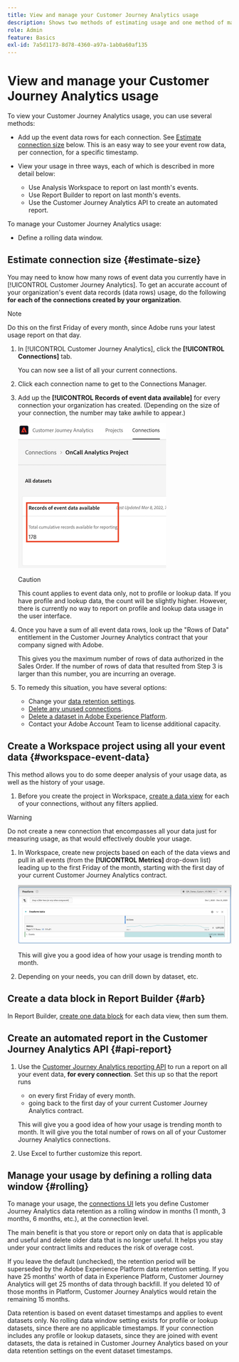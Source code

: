 ```yaml
---
title: View and manage your Customer Journey Analytics usage
description: Shows two methods of estimating usage and one method of managing it.
role: Admin
feature: Basics
exl-id: 7a5d1173-8d78-4360-a97a-1ab0a60af135
---
```

# View and manage your Customer Journey Analytics usage

To view your Customer Journey Analytics usage, you can use several methods:

* Add up the event data rows for each connection. See [Estimate connection size](#estimate-connection-size) below. This is an easy way to see your event row data, per connection, for a specific timestamp.

* View your usage in three ways, each of which is described in more detail below:
  * Use Analysis Workspace to report on last month's events.
  * Use Report Builder to report on last month's events.
  * Use the Customer Journey Analytics API to create an automated report. 

To manage your Customer Journey Analytics usage:

* Define a rolling data window.

## Estimate connection size {#estimate-size}

You may need to know how many rows of event data you currently have in [!UICONTROL Customer Journey Analytics]. To get an accurate account of your organization's event data records (data rows) usage, do the following **for each of the connections created by your organization**. 

>[!NOTE]
>
>Do this on the first Friday of every month, since Adobe runs your latest usage report on that day.  

1. In [!UICONTROL Customer Journey Analytics], click the **[!UICONTROL Connections]** tab. 

    You can now see a list of all your current connections.

1. Click each connection name to get to the Connections Manager.

1. Add up the **[!UICONTROL Records of event data available]** for every connection your organization has created. (Depending on the size of your connection, the number may take awhile to appear.)

    ![Records of event data available.](./assets/event-data.png)

    >[!CAUTION]
    >
    >   This count applies to event data only, not to profile or lookup data. If you have profile and lookup data, the count will be slightly higher. However, there is currently no way to report on profile and lookup data usage in the user interface.

1. Once you have a sum of all event data rows, look up the "Rows of Data" entitlement in the Customer Journey Analytics contract that your company signed with Adobe. 

    This gives you the maximum number of rows of data authorized in the Sales Order. If the number of rows of data that resulted from Step 3 is larger than this number, you are incurring an overage.

1. To remedy this situation, you have several options:

    * Change your [data retention settings](https://experienceleague.adobe.com/docs/analytics-platform/using/cja-connections/manage-connections.html#set-rolling-window-for-connection-data-retention).
    * [Delete any unused connections](https://experienceleague.adobe.com/docs/analytics-platform/using/cja-overview/cja-faq.html#implications-of-deleting-data-components).
    * [Delete a dataset in Adobe Experience Platform](https://experienceleague.adobe.com/docs/analytics-platform/using/cja-overview/cja-faq.html#implications-of-deleting-data-components).
    * Contact your Adobe Account Team to license additional capacity. 

## Create a Workspace project using all your event data {#workspace-event-data}

This method allows you to do some deeper analysis of your usage data, as well as the history of your usage.

1. Before you create the project in Workspace, [create a data view](/help/data-views/create-dataview.md) for each of your connections, without any filters applied.

>[!WARNING]
>
>    Do not create a new connection that encompasses all your data just for measuring usage, as that would effectively double your usage. 

1. In Workspace, create new projects based on each of the data views and pull in all events (from the **[!UICONTROL Metrics]** drop-down list) leading up to the first Friday of the month, starting with the first day of your current Customer Journey Analytics contract.

    ![Freeform table showinng Events.](./assets/events-usage.png)

    This will give you a good idea of how your usage is trending month to month.

1. Depending on your needs, you can drill down by dataset, etc. 

## Create a data block in Report Builder {#arb}

In Report Builder, [create one data block](/help/report-builder/create-a-data-block.md) for each data view, then sum them.

## Create an automated report in the Customer Journey Analytics API {#api-report}

1. Use the [Customer Journey Analytics reporting API](https://developer.adobe.com/cja-apis/docs/api/#tag/Reporting-API) to run a report on all your event data, **for every connection**. Set this up so that the report runs 

    * on every first Friday of every month.
    * going back to the first day of your current Customer Journey Analytics contract.

    This will give you a good idea of how your usage is trending month to month. It will give you the total number of rows on all of your Customer Journey Analytics connections.

1. Use Excel to further customize this report.

## Manage your usage by defining a rolling data window {#rolling}

To manage your usage, the [connections UI](/help/connections/create-connection.md) lets you define Customer Journey Analytics data retention as a rolling window in months (1 month, 3 months, 6 months, etc.), at the connection level.

The main benefit is that you store or report only on data that is applicable and useful and delete older data that is no longer useful. It helps you stay under your contract limits and reduces the risk of overage cost.

If you leave the default (unchecked), the retention period will be superseded by the Adobe Experience Platform data retention setting. If you have 25 months' worth of data in Experience Platform, Customer Journey Analytics will get 25 months of data through backfill. If you deleted 10 of those months in Platform, Customer Journey Analytics would retain the remaining 15 months. 

Data retention is based on event dataset timestamps and applies to event datasets only. No rolling data window setting exists for profile or lookup datasets, since there are no applicable timestamps. If your connection includes any profile or lookup datasets, since they are joined with event datasets, the data is retained in Customer Journey Analytics based on your data retention settings on the event dataset timestamps.

